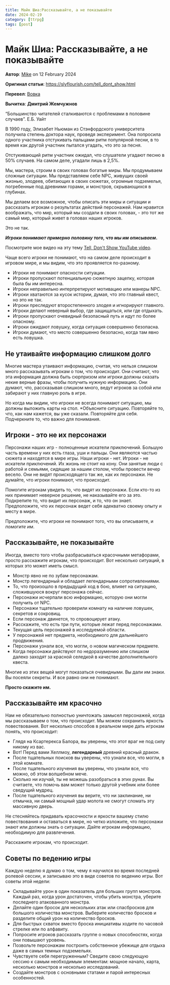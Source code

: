 ```yaml
---
title: Майк Шиа:Рассказывайте, а не показывайте
date: 2024-02-19
category: [ttrpg]
tags: [post]
---
```


# Майк Шиа: Рассказывайте, а не показывайте

**Автор**: [Mike](https://slyflourish.com/about_mike_shea.html) on 12 February 2024

**Оригинал статьи**: https://slyflourish.com/tell_dont_show.html

**Перевел**: [Вовка](https://taplink.cc/vovka)

**Вычитка**: **Дмитрий Жемчужнов**

 “Большинство читателей сталкиваются с проблемами в половине случаев”. Е.Б. Уайт
 

 В 1990 году, Элизабет Ньюман из Стэнфордского университета получила степень доктора наук, проведя эксперимент. Она попросила одного участника отстукивать пальцами ритм популярной песни, в то время как другой участник пытался угадать, что это за песня.
 

 Отстукивающий ритм участник ожидал, что слушатели угадают песню в 50% случаев. На самом деле, угадали лишь в 2,5%.
 

 Мы, мастера, строим в своих головах богатые миры. Мы продумываем сложные ситуации. Мы представляем себе NPC, живущих своей жизнью, злодеев, обитающих в своих сюжетах, огромные подземелья, погребенные под древними горами, и монстров, скрывающихся в глубинах.
 

 Мы делаем все возможное, чтобы описать эти миры и ситуации и рассказать игрокам о результатах действий персонажей. Нам нравится воображать, что мир, который мы создали в своих головах, - это тот же самый мир, который живет в головах наших игроков.
 

 Это не так.
 

***Игроки понимают примерно половину того, что мы им описываем*.**

Посмотрите мое видео на эту тему [Tell, Don't Show YouTube video](https://www.youtube.com/watch?v=hB1tc_ASgcY).

Чаще всего игроки не понимают, что на самом деле происходит в игровом мире, и мы видим, что это проявляется по-разному.

- Игроки не понимают опасности ситуации.
- Игроки пропускают потенциальную сюжетную зацепку, которая была бы им интересна.
- Игроки неправильно интерпретируют мотивацию или манеры NPC.
- Игроки хватаются за кусок истории, думая, что это главный квест, но это не так.
- Игроки преследуют второстепенного злодея и игнорируют главного.
- Игроки делают неверный выбор, где защищаться, или где отдыхать.
- Игроки пропускают очевидный безопасный путь и идут по более опасному.
- Игроки ожидают ловушку, когда ситуация совершенно безопасна.
- Игроки думают, что место совершенно безопасно, когда там явно есть ловушка.

## Не утаивайте информацию слишком долго

 Многие мастера утаивают информацию, считая, что нельзя слишком много рассказывать игрокам о том, что происходит. Они считают, что эта информация должна быть сюрпризом или игроки должны сказать некие верные фразы, чтобы получить нужную информацию. Они думают, что, рассказывая слишком много, ведут игроков за собой или забирают у них главную роль в игре.
 

 Но когда мы видим, что игроки не всегда понимают ситуацию, мы должны выложить карты на стол. *Объясните ситуацию. Повторяйте то, что, как нам кажется, вы уже сказали. Повторяйте для себя. Подчеркните то, что важно для понимания.
 

## Игроки - это не их персонажи

 Персонажи наших игр - полноценные искатели приключений. Большую часть времени у них есть глаза, уши и пальцы. Они являются частью сюжета и находятся в мире игры. Наши игроки - нет. Игроки - не искатели приключений. Их жизнь не стоит на кону. Они занятые люди с работой и семьями, сидящие за нашим столом, чтобы провести вечер весело. Они не видят происходящего так же, как их персонажи. Не думайте, что игроки понимают, что происходит.


 Помогите игрокам увидеть то, что видят их персонажи. Если кто-то из них принимает неверное решение, не наказывайте его за это. Подкрепите то, что видит их персонаж, и то, что он знает. Предположите, что их персонаж ведет себя адекватно своему опыту и месту в мире.


 Предположите, что игроки не понимают того, что вы описываете, и *помогите им*.
 

## Рассказывайте, не показывайте

Иногда, вместо того чтобы разбрасываться красочными метафорами, просто расскажите игрокам, что происходит. Вот несколько ситуаций, в которых это может иметь смысл.

- Монстр явно не по зубам персонажам.
- Монстр легендарный и обладает легендарными сопротивлениями.
- То, что произошло в предыдущий ход в бою, влияет на ситуацию, сложившуюся вокруг персонажа сейчас.
- Персонажи исчерпали всю информацию, которую они могли получить от NPC.
- Персонажи тщательно проверили комнату на наличие ловушек, секретов и сокровищ.
- Если персонаж двинется, то спровоцирует атаку.
- Расскажите, что есть три пути, которые лежат перед персонажами.
- Текущая цель персонажей в исследуемой области.
- У персонажей нет предмета, необходимого для дальнейшего продвижения.
- Персонажи узнали все, что могли, о новом магическом предмете.
- Когда персонажи действуют по недоразумению или слишком далеко заходят за красной селедкой в качестве дополнительного квеста.

Многие из этих вещей могут показаться очевидными. Вы дали им знаки. Вы посеяли секреты. И все равно они не понимают.

**Просто скажите им.**

## Рассказывайте им красочно

Нам не обязательно полностью уничтожать замысел персонажей, когда мы рассказываем о том, что происходит. Мы можем сохранить яркость повествования. Вот несколько способов в реальном мире дать игрокам понять, что происходит:

- Глядя на Ксартерекса Балора, вы уверены, что этот враг не под силу никому из вас.
- Вот! Перед вами Хеллмоу, **легендарный** древний красный дракон.
- После тщательных поисков вы уверены, что узнали все, что могли, в этой комнате.
- После тщательного изучения вы уверены, что узнали все, что можно, об этом волшебном мече.
- Сколько ни изучай, ты не можешь разобраться в этих рунах. Вы считаете, что помочь вам может только другой учебник или более сведущий мудрец.
- После тщательного изучения вы верите, что ни заклинание, ни отмычка, ни самый мощный удар молота не смогут сломать эту массивную дверь.

Не стесняйтесь придавать красочности и яркости вашему стилю повествования и оставаться в мире, но четко изложите, что персонажи знают или должны знать о ситуации. Дайте игрокам информацию, необходимую для развлечения.

Расскажите игрокам, что происходит.

## Советы по ведению игры

Каждую неделю я думаю о том, чему я научился во время последней ролевой сессии, и записываю это в виде советов по ведению игры. Вот советы этой недели:

- Складывайте урон в один показатель для больших групп монстров. Каждый раз, когда урон достаточен, чтобы убить монстра, уберите последнего атакованного монстра.
- Делайте один бросок для нескольких атак или спасбросков для большого количества монстров. Выберите количество бросков и разделите общий урон на количество бросков.
- Для быстрых схваток вместо броска инициативы ходите по часовой стрелке или по алфавиту.
- Попросите игроков рассказать группе о новых способностях, когда они повышают уровень.
- Позвольте персонажам построить собственное убежище для отдыха даже в самых темных подземельях.
- Чувствуете себя перегруженным? Сведите свою следующую сессию к самым необходимым элементам: мощное начало, карта, несколько монстров и несколько исследований.
- Создайте монстров с основными статами и парой интересных особенностей.